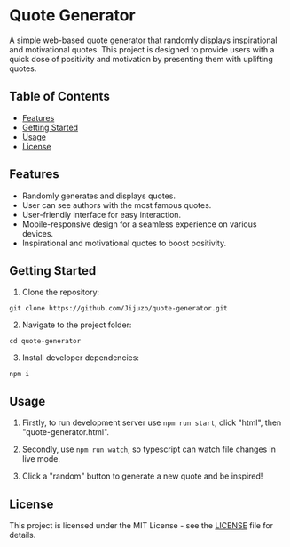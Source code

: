 # Quote Generator

A simple web-based quote generator that randomly displays inspirational and motivational quotes. This project is designed to provide users with a quick dose of positivity and motivation by presenting them with uplifting quotes.

## Table of Contents

- [Features](#features)
- [Getting Started](#getting-started)
- [Usage](#usage)
- [License](#license)

## Features

- Randomly generates and displays quotes.
- User can see authors with the most famous quotes.
- User-friendly interface for easy interaction.
- Mobile-responsive design for a seamless experience on various devices.
- Inspirational and motivational quotes to boost positivity.

## Getting Started

1. Clone the repository:

`git clone https://github.com/Jijuzo/quote-generator.git`

2. Navigate to the project folder:

`cd quote-generator`

3. Install developer dependencies:

`npm i`

## Usage

1. Firstly, to run development server use `npm run start`, click "html", then "quote-generator.html".

2. Secondly, use `npm run watch`, so typescript can watch file changes in live mode.

3. Click a "random" button to generate a new quote and be inspired!

## License

This project is licensed under the MIT License - see the [LICENSE](LICENSE) file for details.
